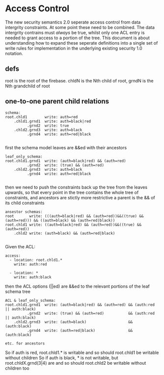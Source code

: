 # Access Control 

The new security semantics 2.0 seperate access control from data intergrity constraints. At some point these need to be combined. The data intergrity contrains must *always* be true, whilst only one ACL entry is needed to grant access to a portion of the tree. This document is about understanding how to expand these seperate definitions into a single set of write rules for implementation in the underlying existing security 1.0 notation.

## defs

root is the root of the firebase. chldN is the Nth child of root, grndN is the Nth grandchild of root

## one-to-one parent child relations

```
schema:
root.chld1        write: auth=red
    .chld1.grnd1  write: auth=black|red
          .grnd2  write: true
    .chld2.grnd3  write: auth=black
          .grnd4  write: auth=red|black
          
```

first the schema model leaves are &&ed with their ancestors

```
leaf_only_schema:
root.chld1.grnd1  write: (auth=black|red) && (auth=red)
          .grnd2  write: (true) && (auth=red)
    .chld2.grnd3  write: auth=black
          .grnd4  write: auth=red|black
          
```

then we need to push the constraints back up the tree from the leaves upwards, so that every point in the tree
contains the whole tree of constraints, and ancestors are stictly more restrictive
a parent is the && of its child constraints

```
ansestor schemas:
root       write: (((auth=black|red) && (auth=red))&&((true) && (auth=red))) && ((auth=black) && (auth=red|black))
root.chld1 write: ((auth=black|red) && (auth=red))&&((true) && (auth=red))
    .chld2 write: (auth=black) && (auth=red|black)


```

Given the ACL:

```
access:
  - location: root.chld1.*
    write: auth:red

  - location: *
    write: auth:black
```

then the ACL options (||ed) are &&ed to the relevant portions of the leaf schema tree

```
ACL & leaf_only_schema:
root.chld1.grnd1  write: (auth=black|red) && (auth=red) && (auth:red || auth:black)
          .grnd2  write: (true) && (auth=red)           && (auth:red || auth:black)
    .chld2.grnd3  write: (auth=black)                   && (auth:black)
          .grnd4  write: (auth=red|black)               && (auth:black)

etc. for ancestors
```  

So if auth is red, root.chld1.\* is writable and so should root.chld1 be writable without children
So if auth is black, \* is not writable, but root.chldX.grnd(3|4) are and so should root.chld2 be writable without children too

